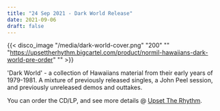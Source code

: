 ```yaml
---
title: "24 Sep 2021 - Dark World Release"
date: 2021-09-06
draft: false
---
```


{{< disco_image "/media/dark-world-cover.png" "200" "" "https://upsettherhythm.bigcartel.com/product/normil-hawaiians-dark-world-pre-order" "" >}}

'Dark World' - a collection of Hawaiians material from their early years of 1979-1981. A mixture of previously released singles, a John Peel session, and previously unreleased demos and outtakes.

You can order the CD/LP, and see more details @ [Upset The Rhythm](https://upsettherhythm.bigcartel.com/product/normil-hawaiians-dark-world-pre-order).
